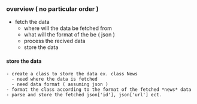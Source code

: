 

### overview ( no particular order )
- fetch the data
   - where will the data be fetched from
   - what will the format of the be ( json )
   - process the recived data
   - store the data


#### store the data
    - create a class to store the data ex. class News
      - need where the data is fetched
      - need data format ( assuming json )
    - format the class according to the format of the fetched *news* data
    - parse and store the fetched json['id'], json['url'] ect.